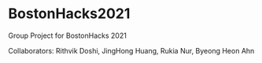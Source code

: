 # BostonHacks2021
Group Project for BostonHacks 2021

Collaborators: Rithvik Doshi, JingHong Huang, Rukia Nur, Byeong Heon Ahn

